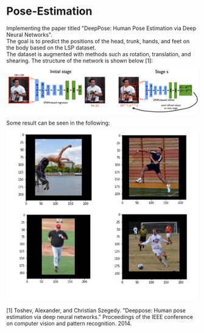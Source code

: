 # Pose-Estimation  

Implementing the paper titled "DeepPose: Human Pose Estimation via Deep Neural Networks".  
The goal is to predict the positions of the head, trunk, hands, and feet on the body based on the LSP dataset.  
The dataset is augmented with methods such as rotation, translation, and shearing.
The structure of the network is shown below [1]:  

![My Image](https://github.com/atiyeh2016/Pose-Estimation/blob/main/Pose%20Estimation/Network%20Structure.png)

Some result can be seen in the following:

![My Image](https://github.com/atiyeh2016/Pose-Estimation/blob/main/Pose%20Estimation/Predicted%20Joints.png)

[1] Toshev, Alexander, and Christian Szegedy. "Deeppose: Human pose estimation via deep neural networks." Proceedings of the IEEE conference on computer vision and pattern recognition. 2014.
